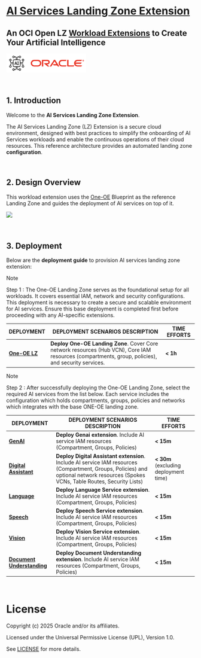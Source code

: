 # **[AI Services Landing Zone Extension](#)**   <!-- omit from toc -->
## **An OCI Open LZ [Workload Extensions](#) to Create Your Artificial Intelligence**  <!-- omit from toc -->

 <img src="diagrams/ai.png" height="50">

&nbsp; 

## **1. Introduction**
Welcome to the **AI Services Landing Zone Extension**.

The AI Services Landing Zone (LZ) Extension is a secure cloud environment, designed with best practices to simplify the onboarding of AI Services workloads and enable the continuous operations of their cloud resources. This reference architecture provides an automated landing zone **configuration**.

&nbsp; 

## **2. Design Overview**

This workload extension uses the [One-OE](/blueprints/one-oe/readme.md) Blueprint as the reference Landing Zone and guides the deployment of AI services on top of it.


<img src="diagrams/ai-extension.gif" width="1000" height="auto">


&nbsp;

## **3. Deployment**                              

Below are the  **deployment guide** to provision AI services landing zone extension: 

> [!NOTE]
> Step 1 : The One-OE Landing Zone serves as the foundational setup for all workloads. It covers essential IAM, network and security configurations. This deployment is necessary to create a secure and scalable environment for AI services. Ensure this base deployment is completed first before proceeding with any AI-specific extensions.

| DEPLOYMENT                                         | DEPLOYMENT SCENARIOS DESCRIPTION                                                                                                                  | TIME EFFORTS                          |
| ------------------------------------------------ | ------------------------------------------------------------------------------------------------------------------------------------------------ | ------------------------------------- |
| **[One-OE LZ](../../blueprints/one-oe/)**                   | **Deploy One-OE Landing Zone**. Cover Core network resources (Hub VCN), Core IAM resources (compartments, group, policies), and security services.          | **< 1h**                              |

> [!NOTE]
> Step 2 : After successfully deploying the One-OE Landing Zone, select the required AI services from the list below. Each service includes the configuration which holds compartments, groups, policies and networks which integrates with the base ONE-OE landing zone. 

| DEPLOYMENT                                         | DEPLOYMENT SCENARIOS DESCRIPTION                                                                                                                  | TIME EFFORTS                          |
| ------------------------------------------------ | ------------------------------------------------------------------------------------------------------------------------------------------------ | ------------------------------------- |
| **[GenAI](./genai/)**                            | **Deploy Genai extension**. Include AI service IAM resources (Compartment, Groups, Policies) | **< 15m**                             |
| **[Digital Assistant](./digital_assistant/)**            | **Deploy Digital Assistant extension**. Include AI service IAM resources (Compartment, Groups, Policies) and optional network resources (Spokes VCNs, Table Routes, Security Lists) |  **< 30m** (excluding deployment time) |
| **[Language](./language/)**                            | **Deploy Language Service extension**. Include AI service IAM resources (Compartment, Groups, Policies) | **< 15m**                             |
| **[Speech](./speech/)**                            | **Deploy Speech Service extension**. Include AI service IAM resources (Compartment, Groups, Policies) | **< 15m**                             |
| **[Vision](./vision/)**                            | **Deploy Vision Service extension**. Include AI service IAM resources (Compartment, Groups, Policies) | **< 15m**                             |
| **[Document Understanding](./document-understanding/)**                            | **Deploy Document Understanding extension**. Include AI service IAM resources (Compartment, Groups, Policies) | **< 15m**                             |


&nbsp; 
# License <!-- omit from toc -->

Copyright (c) 2025 Oracle and/or its affiliates.

Licensed under the Universal Permissive License (UPL), Version 1.0.

See [LICENSE](/LICENSE.txt) for more details.







